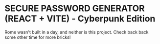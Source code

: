 # SECURE PASSWORD GENERATOR (REACT + VITE) - Cyberpunk Edition

Rome wasn't built in a day, and neither is this project. Check back back some other time for more bricks!

